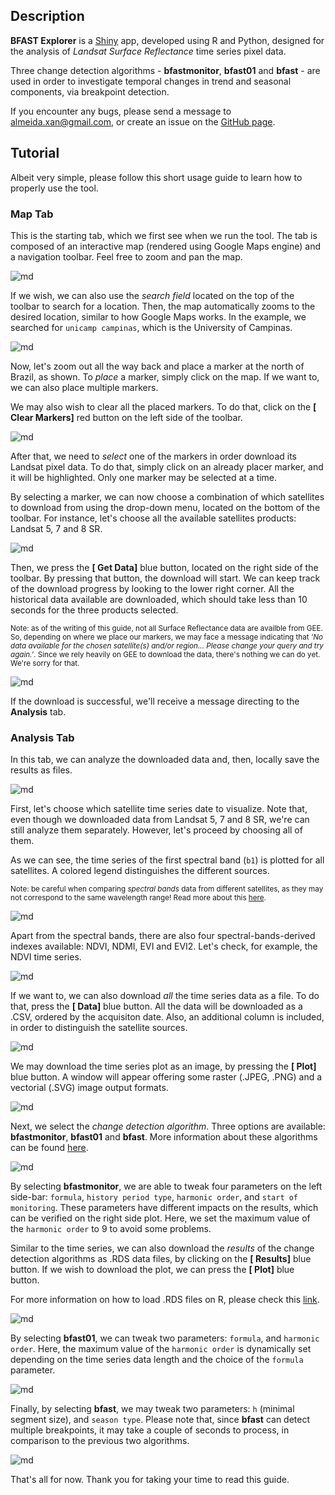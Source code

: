 

## Description

**BFAST Explorer** is a [Shiny](https://shiny.rstudio.com/) app, developed using R and Python, designed for the analysis of *Landsat Surface Reflectance* time series pixel data.

Three change detection algorithms - **bfastmonitor**, **bfast01** and **bfast** - are used in order to investigate temporal changes in trend and seasonal components, via breakpoint detection.

If you encounter any bugs, please send a message to almeida.xan@gmail.com, or create an issue on the [GitHub page](https://github.com/almeidaxan/bfast-explorer/).

## Tutorial

Albeit very simple, please follow this short usage guide to learn how to
properly use the tool.

### Map Tab

This is the starting tab, which we first see when we run the tool. The 
tab is composed of an interactive map (rendered using Google Maps engine)
and a navigation toolbar. Feel free to zoom and pan the map.

![md](./images/tutorial-01.jpg)

If we wish, we can also use the *search field* located on the top of the 
toolbar to search for a location. Then, the map 
automatically zooms to the desired location, similar to how Google Maps 
works. In the example, we searched for `unicamp campinas`, which is the
University of Campinas.

![md](./images/tutorial-02.jpg)

Now, let's zoom out all the way back and place a marker at the north of 
Brazil, as shown. To *place* a marker, simply click on the map. If we want
to, we can also place multiple markers.

We may also wish to clear all the placed markers. To do that, click on the
**[<i class="fa fa-trash"></i> Clear Markers]** red button on the left side
of the toolbar.

![md](./images/tutorial-03.jpg)

After that, we need to *select* one of the markers in order download its 
Landsat pixel data. To do that, simply click on an already placer marker, 
and it will be highlighted. Only one marker may be selected at a time.

By selecting a marker, we can now choose a combination of which satellites
to download from using the drop-down menu, located on the bottom of the 
toolbar. For instance, let's choose all the available satellites products:
Landsat 5, 7 and 8 SR.

![md](./images/tutorial-04.jpg)

Then, we press the **[<i class="fa fa-download"></i> Get Data]** blue 
button, located on the right side of the toolbar. By pressing that button, 
the download will start. We can keep track of the download progress by 
looking to the lower right corner. All the historical data available are 
downloaded, which should take less than 10 seconds for the three products
selected.

<small> Note: as of the writing of this guide, not all Surface Reflectance
data are availble from GEE. So, depending on where we place our markers,
we may face a message indicating that *'No data available for the chosen* 
*satellite(s) and/or region... Please change your query and try again.'*. 
Since we rely heavily on GEE to download the data, there's nothing we can 
do yet. We're sorry for that. </small>

![md](./images/tutorial-05.jpg)

If the download is successful, we'll receive a message directing to the
**<i class='fa fa-bar-chart'></i> Analysis** tab.

### Analysis Tab

In this tab, we can analyze the downloaded data and, then,
locally save the results as files.

![md](./images/tutorial-06.jpg)

First, let's choose which satellite time series date to visualize. Note 
that, even though we downloaded data from Landsat 5, 7 and 8 SR, we're
can still analyze them separately. However, let's proceed by choosing
all of them.

As we can see, the time series of the first spectral band
(`b1`) is plotted for all satellites. A colored legend distinguishes the
different sources.

<small> Note: be careful when comparing *spectral bands* data from 
different satellites, as they may not correspond to the same wavelength range! Read more about this [here](https://landsat.usgs.gov/what-are-band-designations-landsat-satellites). </small>

![md](./images/tutorial-07.jpg)

Apart from the spectral bands, there are also four spectral-bands-derived
indexes available: NDVI, NDMI, EVI and EVI2. Let's check, for example, the
NDVI time series.

![md](./images/tutorial-08.jpg)

If we want to, we can also download *all* the time series data as a file.
To do that, press the **[<i class="fa fa-download"></i> Data]** blue
button. All the data will be downloaded as a .CSV, ordered by the acquisiton
date. Also, an additional column is included, in order to distinguish the
satellite sources.

![md](./images/tutorial-09.jpg)

We may download the time series plot as an image, by pressing the
**[<i class="fa fa-download"></i> Plot]** blue button. A window will appear
offering some raster (.JPEG, .PNG) and a vectorial (.SVG) image output
formats.

![md](./images/tutorial-10.jpg)

Next, we select the *change detection algorithm*. Three options are available: **bfastmonitor**, **bfast01** and **bfast**. More information
about these algorithms can be found [here](http://bfast.r-forge.r-project.org/).

![md](./images/tutorial-11.jpg)

By selecting **bfastmonitor**, we are able to tweak four parameters on the
left side-bar: `formula`, `history period type`, `harmonic order`, and
`start of monitoring`. These parameters have different impacts on the
results, which can be verified on the right side plot. Here, we set the
maximum value of the `harmonic order` to 9 to avoid some problems.

Similar to the time series, we can also download the *results* of the change detection algorithms as .RDS data files, by clicking on the **[<i class="fa fa-download"></i> Results]** blue button. If we wish to download the plot, we can press the **[<i class="fa fa-download"></i> Plot]** blue button.

For more information on how to load .RDS files on R, please check this [link](http://www.fromthebottomoftheheap.net/2012/04/01/saving-and-loading-r-objects/).

![md](./images/tutorial-12.jpg)

By selecting **bfast01**, we can tweak two parameters: `formula`, and `harmonic order`.
Here, the maximum value of the `harmonic order` is dynamically set 
depending on the time series data length and the choice of the `formula`
parameter.

![md](./images/tutorial-13.jpg)

Finally, by selecting **bfast**, we may tweak two parameters: `h` (minimal
segment size), and `season type`. Please note that, since **bfast** can
detect multiple breakpoints, it may take a couple of seconds to process,
in comparison to the previous two algorithms.

![md](./images/tutorial-14.jpg)

That's all for now. Thank you for taking your time to read this guide.
